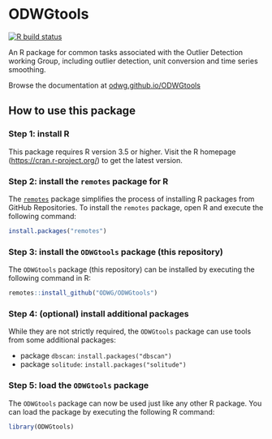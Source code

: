 # ODWGtools

<!-- badges: start -->
[![R build status](https://github.com/ODWG/ODWGtools/workflows/R-CMD-check/badge.svg)](https://github.com/ODWG/ODWGtools/actions)
<!-- badges: end -->

An R package for common tasks associated with the
Outlier Detection working Group, including outlier detection,
unit conversion and time series smoothing.

Browse the documentation at [odwg.github.io/ODWGtools](https://odwg.github.io/ODWGtools/)

## How to use this package

### Step 1: install R

This package requires R version 3.5 or higher. Visit the 
R homepage (https://cran.r-project.org/) to get the latest
version.

### Step 2: install the `remotes` package for R

The [`remotes`](https://cran.r-project.org/package=remotes) 
package simplifies the process of installing R packages from 
GitHub Repositories. To install the `remotes` package, open R 
and execute the following command:

```r
install.packages("remotes")
```

### Step 3: install the `ODWGtools` package (this repository)

The `ODWGtools` package (this repository) can be installed by
executing the following command in R:

```r
remotes::install_github("ODWG/ODWGtools")
```

### Step 4: (optional) install additional packages

While they are not strictly required, the `ODWGtools` package can use
tools from some additional packages:

- package `dbscan`: `install.packages("dbscan")`
- package `solitude`: `install.packages("solitude")`


### Step 5: load the `ODWGtools` package

The `ODWGtools` package can now be used just like any other R package.
You can load the package by executing the following R command:

```r
library(ODWGtools)
```
